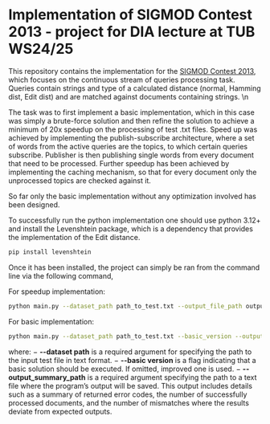 # Implementation of SIGMOD Contest 2013 - project for DIA lecture at TUB WS24/25

This repository contains the implementation for the [SIGMOD Contest 2013](https://transactional.blog/sigmod-contest/2013), which focuses on the continuous stream of queries processing task. Queries contain strings and type of a calculated distance (normal, Hamming dist, Edit dist) and are matched against documents containing strings. \n

The task was to first implement a basic implementation, which in this case was simply a brute-force solution and then refine the solution to achieve a minimum of 20x speedup on the processing of test .txt files. Speed up was achieved by implementing the publish-subscribe architecture, where a set of words from the active queries are the topics, to which certain queries subscribe. Publisher is then publishing single words from every document that need to be processed. Further speedup has been achieved by implementing the caching mechanism, so that for every document only the unprocessed topics are checked against it. 

So far only the basic implementation without any optimization involved has been designed.

To successfully run the python implementation one should use python 3.12+ and install the Levenshtein package, which is a dependency that provides the implementation of the Edit distance.

  ```sh
pip install levenshtein
   ```

Once it has been installed, the project can simply be ran from the command line via the following command,

For speedup implementation:
 ```sh
python main.py --dataset_path path_to_test.txt --output_file_path output_file.txt
 ```

For basic implementation:

  ```sh
  python main.py --dataset_path path_to_test.txt --basic_version --output_file_path output_file.txt
   ```

where:
− **--dataset path** is a required argument for specifying the path to the input test file in text format.
− **--basic version** is a flag indicating that a basic solution should be executed. If omitted, improved one is used.
− **--output_summary_path** is a required argument specifying the path to a text file where the program’s output will be saved. This output includes details such as a summary of returned error codes, the number of successfully processed documents, and the number of mismatches where the results deviate from expected outputs.
